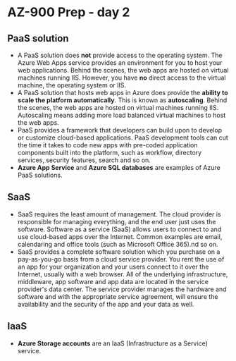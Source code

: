 # AZ-900 Prep - day 2
## PaaS solution 
- A PaaS solution does **not** provide access to the operating system. The Azure Web Apps service provides an environment for you to host your web applications. Behind the scenes, the web apps are hosted on virtual machines running IIS. However, you have **no** direct access to the virtual machine, the operating system or IIS.
- A PaaS solution that hosts web apps in Azure does provide the **ability to scale the platform automatically**. This is known as **autoscaling**. Behind the scenes, the web apps are hosted on virtual machines running IIS. Autoscaling means adding more load balanced virtual machines to host the web apps.
- PaaS provides a framework that developers can build upon to develop or customize cloud-based applications. PaaS development tools can cut the time it takes to code new apps with pre-coded application components built into the platform, such as workflow, directory services, security features, search and so on.
- **Azure App Service** and **Azure SQL databases** are examples of Azure PaaS solutions.

## SaaS
- SaaS requires the least amount of management. The cloud provider is responsible for managing everything, and the end user just uses the software.
Software as a service (SaaS) allows users to connect to and use cloud-based apps over the Internet. Common examples are email, calendaring and office tools (such as Microsoft Office 365).nd so on.
- SaaS provides a complete software solution which you purchase on a pay-as-you-go basis from a cloud service provider. You rent the use of an app for your organization and your users connect to it over the Internet, usually with a web browser. All of the underlying infrastructure, middleware, app software and app data are located in the service provider's data center. The service provider manages the hardware and software and with the appropriate service agreement, will ensure the availability and the security of the app and your data as well.

## IaaS
- **Azure Storage accounts** are an IaaS (Infrastructure as a Service) service.
